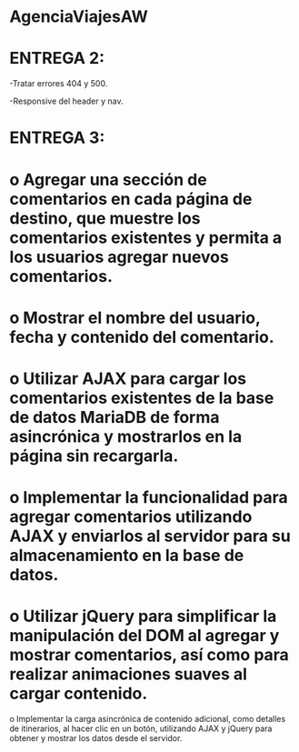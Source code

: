 # AgenciaViajesAW

# ENTREGA 2:

-Tratar errores 404 y 500.

-Responsive del header y nav.

# ENTREGA 3:
# o Agregar una sección de comentarios en cada página de destino, que muestre los comentarios existentes y permita a los usuarios agregar nuevos comentarios.
# o Mostrar el nombre del usuario, fecha y contenido del comentario.

# o Utilizar AJAX para cargar los comentarios existentes de la base de datos MariaDB de forma asincrónica y mostrarlos en la página sin recargarla.
# o Implementar la funcionalidad para agregar comentarios utilizando AJAX y enviarlos al servidor para su almacenamiento en la base de datos.

# o Utilizar jQuery para simplificar la manipulación del DOM al agregar y mostrar comentarios, así como para realizar animaciones suaves al cargar contenido.

o Implementar la carga asincrónica de contenido adicional, como detalles de itinerarios, al hacer clic en un botón, utilizando AJAX y jQuery para obtener y mostrar los datos desde el servidor.
